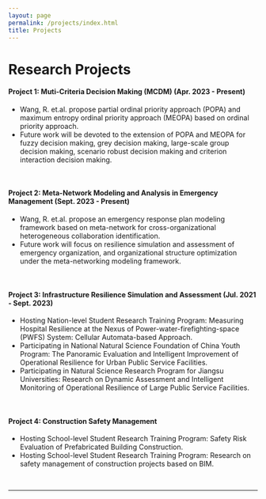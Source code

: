 ```yaml
---
layout: page
permalink: /projects/index.html
title: Projects
---
```


# Research Projects


#### Project 1: Muti-Criteria Decision Making (MCDM) (Apr. 2023 - Present)

- Wang, R. et.al. propose partial ordinal priority approach (POPA) and maximum entropy ordinal priority approach (MEOPA) based on ordinal priority approach.
- Future work will be devoted to the extension of POPA and MEOPA for fuzzy decision making, grey decision making, large-scale group decision making, scenario robust decision making and criterion interaction decision making. 
<br>

#### Project 2: Meta-Network Modeling and Analysis in Emergency Management (Sept. 2023 - Present)

- Wang, R. et.al. propose an emergency response plan modeling framework based on meta-network for cross-organizational heterogeneous collaboration identification.
- Future work will focus on resilience simulation and assessment of emergency organization, and organizational structure optimization under the meta-networking modeling framework.  
<br>

#### Project 3: Infrastructure Resilience Simulation and Assessment (Jul. 2021 - Sept. 2023)

- Hosting Nation-level Student Research Training Program: Measuring Hospital Resilience at the Nexus of Power-water-firefighting-space (PWFS) System: Cellular Automata-based Approach.
- Participating in National Natural Science Foundation of China Youth Program: The Panoramic Evaluation and Intelligent Improvement of Operational Resilience for Urban Public Service Facilities.
- Participating in Natural Science Research Program for Jiangsu Universities: Research on Dynamic Assessment and Intelligent Monitoring of Operational Resilience of Large Public Service Facilities.
<br>


#### Project 4: Construction Safety Management

- Hosting School-level Student Research Training Program: Safety Risk Evaluation of Prefabricated Building Construction.
- Hosting School-level Student Research Training Program: Research on safety management of construction projects based on BIM.
<br>

---
